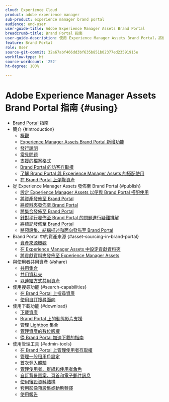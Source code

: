 ```yaml
---
cloud: Experience Cloud
product: adobe experience manager
sub-product: experience manager brand portal
audience: end-user
user-guide-title: Adobe Experience Manager Assets Brand Portal
breadcrumb-title: Brand Portal 指南
user-guide-description: 使用 Experience Manager Assets Brand Portal，將經過核准的品牌和產品資產安全地散發給外部代理商、合作夥伴、內部團隊和經銷商進行下載，以符合行銷需求。
feature: Brand Portal
role: User
source-git-commit: 32a67abf466dd3bf635b851b02377ed23591915e
workflow-type: ht
source-wordcount: '252'
ht-degree: 100%

---
```



# Adobe Experience Manager Assets Brand Portal 指南 {#using}

+ [Brand Portal 指南](/help/using/home.md)
+ 簡介 {#introduction}
   + [概觀](/help/using/brand-portal.md)
   + [Experience Manager Assets Brand Portal 新增功能](/help/using/whats-new.md)
   + [發行說明](/help/using/brand-portal-release-notes.md)
   + [常見問題](/help/using/brand-portal-faqs.md)
   + [支援的檔案格式](/help/using/brand-portal-supported-formats.md)
   + [Brand Portal 的訪客存取權](/help/using/guest-access.md)
   + [了解 Brand Portal 與 Experience Manager Assets 的搭配使用](https://experienceleague.adobe.com/zh-hant/docs/experience-manager-brand-portal/using/home)
   + [在 Brand Portal 上瀏覽資產](/help/using/browse-assets-brand-portal.md)
+ 從 Experience Manager Assets 發佈至 Brand Portal {#publish}
   + [設定 Experience Manager Assets 以便與 Brand Portal 搭配使用](/help/using/configure-aem-assets-with-brand-portal.md)
   + [將資產發佈至 Brand Portal](https://experienceleague.adobe.com/zh-hant/docs/experience-manager-65/content/assets/brandportal/brand-portal-publish-assets)
   + [將資料夾發佈至 Brand Portal](https://experienceleague.adobe.com/zh-hant/docs/experience-manager-65/content/assets/brandportal/brand-portal-publish-folder)
   + [將集合發佈至 Brand Portal](https://experienceleague.adobe.com/zh-hant/docs/experience-manager-65/content/assets/brandportal/brand-portal-publish-collection)
   + [針對平行發佈至 Brand Portal 的問題進行疑難排解](/help/using/troubleshoot-parallel-publishing.md)
   + [將標記發佈至 Brand Portal](/help/using/brand-portal-publish-tags.md)
   + [將預設集、結構描述和面向發佈至 Brand Portal](/help/using/publish-schema-search-facets-presets.md)
+ Brand Portal 中的資產來源 {#asset-sourcing-in-brand-portal}
   + [資產來源概觀](/help/using/brand-portal-asset-sourcing.md)
   + [在 Experience Manager Assets 中設定貢獻資料夾](/help/using/brand-portal-publish-contribution-folder-to-brand-portal.md)
   + [將貢獻資料夾發佈至 Experience Manager Assets](/help/using/brand-portal-publish-contribution-folder-to-aem-assets.md)
+ 與使用者共用資產 {#share}
   + [共用集合](/help/using/brand-portal-share-collection.md)
   + [共用資料夾](/help/using/brand-portal-sharing-folders.md)
   + [以連結方式共用資產](/help/using/brand-portal-link-share.md)
+ 使用搜尋功能 {#search-capabilities}
   + [在 Brand Portal 上搜尋資產](/help/using/brand-portal-searching.md)
   + [使用自訂搜尋面向](/help/using/brand-portal-search-facets.md)
+ 使用下載功能 {#download}
   + [下載資產](/help/using/brand-portal-download-assets.md)
   + [Brand Portal 上的動態影片支援](/help/using/dynamic-video-brand-portal.md)
   + [管理 Lightbox 集合](/help/using/brand-portal-light-box.md)
   + [管理資產的數位版權](/help/using/manage-digital-rights-of-assets.md)
   + [從 Brand Portal 加速下載的指南](/help/using/accelerated-download.md)
+ 使用管理工具 {#admin-tools}
   + [在 Brand Portal 上管理使用者存取權](/help/using/access-configurations-brand-portal.md)
   + [管理一般租用戶設定](/help/using/brand-portal-general-configuration.md)
   + [首次登入體驗](/help/using/brand-portal-onboarding.md)
   + [管理使用者、群組和使用者角色](/help/using/brand-portal-adding-users.md)
   + [自訂背景圖案、頁首和電子郵件訊息](/help/using/brand-portal-branding.md)
   + [使用後設資料結構](/help/using/brand-portal-metadata-schemas.md)
   + [套用影像預設集或動態轉譯](/help/using/brand-portal-image-presets.md)
   + [使用報告](/help/using/brand-portal-reports.md)

